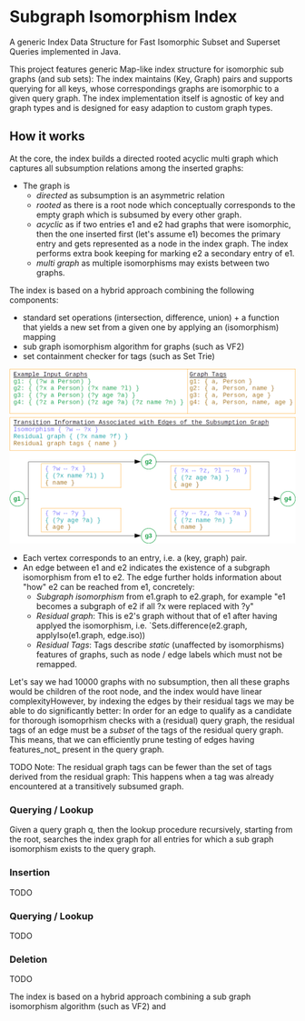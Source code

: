 # Subgraph Isomorphism Index
A generic Index Data Structure for Fast Isomorphic Subset and Superset Queries implemented in Java.

This project features generic Map-like index structure for isomorphic sub graphs (and sub sets):
The index maintains (Key, Graph) pairs and supports querying for all keys, whose correspondings graphs are isomorphic to a given query graph.
The index implementation itself is agnostic of key and graph types and is designed for easy adaption to custom graph types.



## How it works


At the core, the index builds a directed rooted acyclic multi graph which captures all subsumption relations among the inserted graphs:
* The graph is
  * _directed_ as subsumption is an asymmetric relation
  * _rooted_ as there is a root node which conceptually corresponds to the empty graph which is subsumed by every other graph.
  * _acyclic_ as if two entries e1 and e2 had graphs that were isomorphic, then the one inserted first (let's assume e1) becomes the primary entry and gets represented as a node in the index graph. The index performs extra book keeping for marking e2 a secondary entry of e1.
  * _multi graph_ as multiple isomorphisms may exists between two graphs.


The index is based on a hybrid approach combining the following components:
  * standard set operations (intersection, difference, union) + a function that yields a new set from a given one by applying an (isomorphism) mapping
  * sub graph isomorphism algorithm for graphs (such as VF2)
  * set containment checker for tags (such as Set Trie)

![Example Graph](doc/images/isomorphism-subsumption-graph-example.png "Example Subsumption Graph")

* Each vertex corresponds to an entry, i.e. a (key, graph) pair.
* An edge between e1 and e2 indicates the existence of a subgraph isomorphism from e1 to e2. The edge further holds information about "how" e2 can be reached from e1, concretely:
  * _Subgraph isomorphism_ from e1.graph to e2.graph, for example "e1 becomes a subgraph of e2 if all ?x were replaced with ?y"
  * _Residual graph_: This is e2's graph without that of e1 after having applyed the isomorphism, i.e. `Sets.difference(e2.graph, applyIso(e1.graph, edge.iso))
  * _Residual Tags_: Tags describe _static_ (unaffected by isomorphisms) features of graphs, such as node / edge labels which must not be remapped.


Let's say we had 10000 graphs with no subsumption, then all these graphs would be children of the root node, and the index would have linear complexityHowever, by indexing the edges by their residual tags we may be able to do significantly better:
In order for an edge to qualify as a candidate for thorough isomoprhism checks with a (residual) query graph, the
residual tags of an edge must be a _subset_ of the tags of the residual query graph.
This means, that we can efficiently prune testing of edges having features_not_ present in the query graph.


TODO Note: The residual graph tags can be fewer than the set of tags derived from the residual graph: This happens when a tag was already encountered at a transitively subsumed graph.


### Querying / Lookup
Given a query graph q, then the lookup procedure recursively, starting from the root, searches the index graph for all entries for which a sub graph isomorphism exists to the query graph.

 


### Insertion
TODO

### Querying / Lookup
TODO

### Deletion
TODO





The index is based on a hybrid approach combining a sub graph isomorphism algorithm (such as VF2) and 
